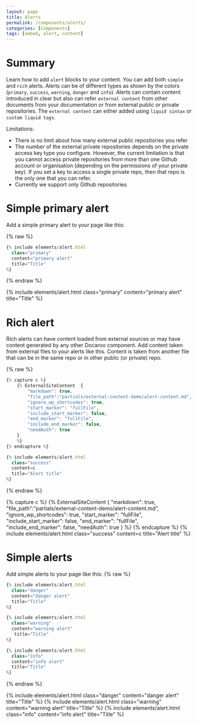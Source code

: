 ```yaml
---
layout: page
title: Alerts
permalink: /components/alerts/
categories: [Components]
tags: [embed, alert, content]
---
```


# Summary
Learn how to add `alert` blocks to your content. You can add both `simple` and `rich` alerts. Alerts can be of different types as shown by the colors (`primary`, `success`, `warning`, `danger` and `info`). Alerts can contain content introduced in clear but also can refer `external content` from other documents from your documentation or from external public or private repositories. The `external content` can either added using `liquid sintax` or `custom liquid tags`.

Limitations: 
- There is no limit about how many external public repositories you refer
- The number of the external private repositories depends on the private access key type you configure. However, the current limitation is that you cannot access private repositories from more than one Github account or organisation (depending on the permissions of your private key). If you set a key to access a single private repo, then that repo is the only one that you can refer.
- Currently we support only Github repositories


# Simple primary alert
Add a simple primary alert to your page like this:

{% raw %}
```javascript
{% include elements/alert.html 
  class="primary" 
  content="primary alert" 
  title="Title" 
%}
```
{% endraw %}

{% include elements/alert.html class="primary" content="primary alert" title="Title" %}

# Rich alert
Rich alerts can have content loaded from external sources or may have content generated by any other Docaroo component. Add content taken from external files to your alerts like this. Content is taken from another file that can be in the same repo or in other public (or private) repo.

{% raw %}
```javascript
{% capture c %}
    {% ExternalSiteContent  {
        "markdown": true,
        "file_path":"partials/external-content-demo/alert-content.md", 
        "ignore_wp_shortcodes": true, 
        "start_marker": "fullFile", 
        "include_start_marker": false,
        "end_marker": "fullFile",
        "include_end_marker": false,
        "needAuth": true 
    } 
    %}
{% endcapture %}

{% include elements/alert.html 
  class="success" 
  content=c 
  title="Alert title" 
%}
```
{% endraw %}

{% capture c %}
  {% ExternalSiteContent  {
        "markdown": true,
        "file_path":"partials/external-content-demo/alert-content.md", 
        "ignore_wp_shortcodes": true, 
        "start_marker": "fullFile", 
        "include_start_marker": false,
        "end_marker": "fullFile",
        "include_end_marker": false,
        "needAuth": true 
    } 
  %}
{% endcapture %}
{% include elements/alert.html class="success" content=c title="Alert title" %}

# Simple alerts
Add simple alerts to your page like this:
{% raw %}
```javascript
{% include elements/alert.html 
  class="danger" 
  content="danger alert" 
  title="Title" 
%}

{% include elements/alert.html 
  class="warning" 
  content="warning alert"
   title="Title" 
%}

{% include elements/alert.html 
  class="info" 
  content="info alert" 
  title="Title" 
%}
```
{% endraw %}

{% include elements/alert.html class="danger" content="danger alert" title="Title" %}
{% include elements/alert.html class="warning" content="warning alert" title="Title" %}
{% include elements/alert.html class="info" content="info alert" title="Title" %}
